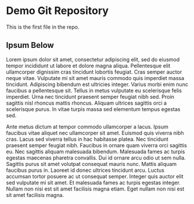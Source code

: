 # Demo Git Repository

This is the first file in the repo.

## Ipsum Below

Lorem ipsum dolor sit amet, consectetur adipiscing elit, sed do eiusmod tempor incididunt ut labore et dolore magna aliqua. Pellentesque elit ullamcorper dignissim cras tincidunt lobortis feugiat. Cras semper auctor neque vitae. Vulputate mi sit amet mauris commodo quis imperdiet massa tincidunt. Adipiscing bibendum est ultricies integer. Varius morbi enim nunc faucibus a pellentesque sit. Tellus in metus vulputate eu scelerisque felis imperdiet. Urna nec tincidunt praesent semper feugiat nibh sed. Proin sagittis nisl rhoncus mattis rhoncus. Aliquam ultrices sagittis orci a scelerisque purus. In vitae turpis massa sed elementum tempus egestas sed.

Ante metus dictum at tempor commodo ullamcorper a lacus. Ipsum faucibus vitae aliquet nec ullamcorper sit amet. Euismod quis viverra nibh cras. Lacus sed viverra tellus in hac habitasse platea. Nec tincidunt praesent semper feugiat nibh. Faucibus in ornare quam viverra orci sagittis eu. Nec sagittis aliquam malesuada bibendum. Malesuada fames ac turpis egestas maecenas pharetra convallis. Dui id ornare arcu odio ut sem nulla. Sagittis purus sit amet volutpat consequat mauris nunc. Mattis aliquam faucibus purus in. Laoreet id donec ultrices tincidunt arcu. Luctus accumsan tortor posuere ac ut consequat semper. Integer quis auctor elit sed vulputate mi sit amet. Et malesuada fames ac turpis egestas integer. Nullam non nisi est sit amet facilisis magna etiam. Eget nullam non nisi est sit amet facilisis magna.